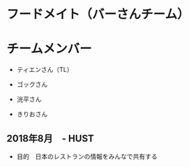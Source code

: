 # フードメイト（バーさんチーム）

# チームメンバー

* ティエンさん（TL）

* ゴックさん

* 洸平さん

* きりおさん

## 2018年8月　- HUST

* 目的　日本のレストランの情報をみんなで共有する
